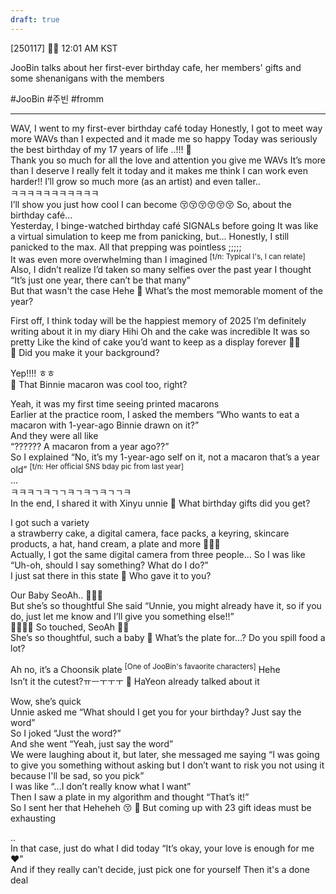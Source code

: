 ```yaml
---
draft: true
---
```

[250117] 🐣💭 12:01 AM KST

JooBin talks about her first-ever birthday cafe, her members' gifts and some shenanigans with the members

#JooBin #주빈 #fromm
___
WAV, I went to my first-ever birthday café today
Honestly, I got to meet way more WAVs than I expected
and it made me so happy
Today was seriously the best birthday of my 17 years of life
..!!!
🤍  
Thank you so much for all the love and attention you give me WAVs
It’s more than I deserve
I really felt it today and it makes me think I can work even harder!!
I’ll grow so much more (as an artist)
and even taller..  
ㅋㅋㅋㅋㅋㅋㅋㅋㅋㅋㅋ  
I’ll show you just how cool I can become
😚😚😚😚😚😚
So, about the birthday café...  
Yesterday, I binge-watched birthday café SIGNALs before going 
It was like a virtual simulation to keep me from panicking, but…
Honestly, I still panicked to the max.
All that prepping was pointless
;;;;;  
It was even more overwhelming than I imagined <sup>[t/n: Typical I's, I can relate]</sup>
Also, I didn’t realize I’d taken so many selfies over the past year
I thought “It’s just one year, there can’t be that many”  
But that wasn't the case
Hehe
🫧 What’s the most memorable moment of the year?

First off, I think today will be the happiest memory of 2025
I’m definitely writing about it in my diary
Hihi
Oh and the cake was incredible
It was so pretty
Like the kind of cake you’d want to keep as a display forever
🤍💚  
🫧 Did you make it your background?

Yep!!!! ㅎㅎ  
🫧 That Binnie macaron was cool too, right?

Yeah, it was my first time seeing printed macarons  
Earlier at the practice room, I asked the members
“Who wants to eat a macaron with 1-year-ago Binnie drawn on it?”  
And they were all like  
“?????? A macaron from a year ago??”  
So I explained 
“No, it’s my 1-year-ago self on it, not a macaron that’s a year old” 
<sup>[t/n: Her official SNS bday pic from last year]</sup>  
...  
ㅋㅋㅋㄱㅋㄱㄱㅋㄱㅋㄱㅋㄱㄱㅋ  
In the end, I shared it with Xinyu unnie
🫧 What birthday gifts did you get?

I got such a variety  
a strawberry cake, a digital camera, face packs, a keyring, skincare products, a hat, hand cream, a plate and more
🎊🎊🎊  
Actually, I got the same digital camera from three people... 
So I was like “Uh-oh, should I say something? What do I do?”  
I just sat there in this state
🫧 Who gave it to you?

Our Baby SeoAh.. 🥹🫶🏻  
But she’s so thoughtful
She said “Unnie, you might already have it, so if you do, just let me know and I’ll give you something else!!”  
🥹🥹🥹🥹 So touched, SeoAh 🫶🏻  
She’s so thoughtful, such a baby
🫧 What’s the plate for…? Do you spill food a lot?

Ah no, it’s a Choonsik plate <sup>[One of JooBin's favaorite characters]</sup>
Hehe  
Isn’t it the cutest?ㅠㅡㅜㅜㅜ
🫧 HaYeon already talked about it

Wow, she’s quick  
Unnie asked me 
“What should I get you for your birthday? Just say the word”  
So I joked “Just the word?”  
And she went “Yeah, just say the word”  
We were laughing about it, but later, she messaged me saying
“I was going to give you something without asking but I don’t want to risk you not using it because I'll be sad, so you pick”  
I was like “...I don’t really know what I want”  
Then I saw a plate in my algorithm and thought “That’s it!”  
So I sent her that 
Heheheh 
😚
🫧 But coming up with 23 gift ideas must be exhausting

..  
In that case, just do what I did today
“It’s okay, your love is enough for me ❤️”  
And if they really can’t decide, just pick one for yourself 
Then it's a done deal